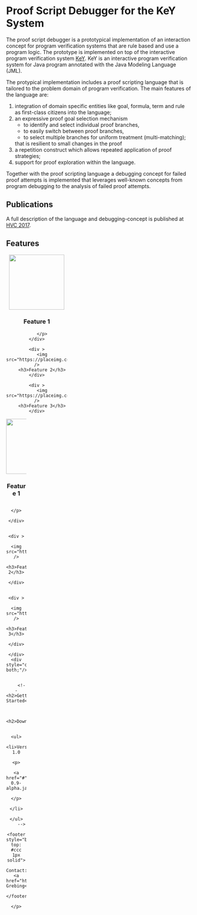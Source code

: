 <style>

        #content {
            width: 60em;
            margin: auto;
            border: 1px #ccc solid;
            border-bottom-left-radius: 2em;
            border-top-right-radius: 2em;
            background: ghostwhite;
            padding: 2em;
        }

        .column>div{
            float: left;
            width: 33%;
            text-align: center;
        }

        .column img {
            width: 150px;
            text-align: center;
        }
</style>

<h1>Proof Script Debugger for the KeY System</h1>

<p>The proof script debugger is a prototypical implementation
of an interaction concept for program verification systems that are rule based and
use a program logic.
The prototype is implemented on top of the interactive program verification system
<a href="http://www.key-project.org">KeY</a>. KeY is an interactive program verification
system for Java program annotated with the Java Modeling Language (JML).
</p>

<p>
The protypical implementation includes a proof scripting language that is tailored to the
problem domain of program verification.
The main features of the language are:
<ol>
<li> integration of domain specific entities like goal, formula, term and rule as
first-class citizens into the language;</li>
<li> an expressive proof goal selection mechanism
<ul>
    <li>to identify and select individual proof branches,</li>
    <li>to easily switch between proof branches,</li>
    <li>to select multiple branches for uniform treatment (multi-matching);</li>
</ul>
that is resilient to small changes in the proof</li>
<li> a repetition construct which allows repeated application of proof strategies;</li>
<li> support for proof exploration within the language.</li>


</ol>
Together with the proof scripting language a debugging concept for failed proof attempts
is implemented that leverages well-known concepts from program debugging to
the analysis of failed proof attempts.

</p>
<h2>Publications</h2>
A full description of the language and debugging-concept is published at <a href="">HVC 2017</a>.

<h2>Features</h2>

<div class="column">
    <div >
        <img src="https://placeimg.com/150/150/any" />
        <h3>Feature 1</h3>
        <p>

        </p>
    </div>

    <div >
        <img src="https://placeimg.com/150/150/any" />
        <h3>Feature 2</h3>
    </div>

    <div >
        <img src="https://placeimg.com/150/150/any" />
        <h3>Feature 3</h3>
    </div>

</div>
<div style="clear: both;"/>
    <div class="column">
        <div >
            <img src="https://placeimg.com/150/150/any" />
            <h3>Feature 1</h3>
            <p>

            </p>
        </div>

        <div >
            <img src="https://placeimg.com/150/150/any" />
            <h3>Feature 2</h3>
        </div>

        <div >
            <img src="https://placeimg.com/150/150/any" />
            <h3>Feature 3</h3>
        </div>

    </div>
    <div style="clear: both;"/>


        <!--    <h2>Getting Started</h2>


            <h2>Downloads</h2>

            <ul>
            <li>Version 1.0
            <p>
            <a href="#">psdb-0.9-alpha.jar</a>
            </p>
            </li>
            </ul>
        -->
        <footer style="border-top: #ccc 1px solid">
            Contact: <a href="https://formal.iti.kit.edu/~grebing/">Sarah Grebing</a>
        </footer>
        </p>
